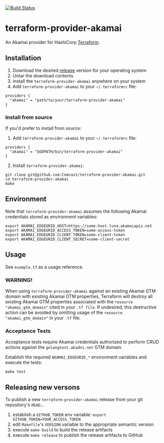 [![Build Status](https://travis-ci.org/Comcast/terraform-provider-akamai.svg?branch=master)](https://travis-ci.org/Comcast/terraform-provider-akamai)

# terraform-provider-akamai

An Akamai provider for HashiCorp [Terraform](http://terraform.io).

## Installation

1. Download the desired [release](https://github.com/Comcast/terraform-provider-akamai/releases) version for your operating system
2. Untar the download contents
3. Install the `terraform-provider-akamai` anywhere on your system
4. Add `terraform-provider-akamai` to your `~/.terraformrc` file:

```
providers {
  "akamai" = "path/to/your/terraform-provider-akamai"
}
```

### Install from source

If you'd prefer to install from source:

1. Add `terraform-provider-akamai` to your `~/.terraformrc` file:

```
providers {
  "akamai" = "$GOPATH/bin/terraform-provider-akamai"
}
```

2. Install `terraform-provider-akamai`:

```
git clone git@github.com:Comcast/terraform-provider-akamai.git
cd terraform-provider-akamai
make
```

## Environment

Note that `terraform-provider-akamai` assumes the following Akamai credentials stored as environment variables:

```
export AKAMAI_EDGEGRID_HOST=https://some-host.luna.akamaiapis.net
export AKAMAI_EDGEGRID_ACCESS_TOKEN=some-access-token
export AKAMAI_EDGEGRID_CLIENT_TOKEN=some-client-token
export AKAMAI_EDGEGRID_CLIENT_SECRET=some-client-secret
```

## Usage

See `example.tf` as a usage reference.

### WARNING!

When using `terraform-provider-akamai` against an existing Akamai GTM domain with existing Akamai GTM properties,
Terraform will destroy all existing Akamai GTM properties associated with the `resource "akamai_gtm_domain"`
cited in your `.tf file`. If undesired, this destructive action can be avoided by omitting usage of the
`resource "akamai_gtm_domain"` in your `.tf` file.

### Acceptance Tests

Acceptance tests require Akamai credentials authorized to perform CRUD actions against the `golangtest.akadns.net` GTM domain.

Establish the required `AKAMAI_EDGEGRID_*` environment variables and execute the tests:

```
make test
```

## Releasing new versons

To publish a new `terraform-provider-akamai` release from your git repository's `HEAD`...

1. establish a `GITHUB_TOKEN` env variable: `export GITHUB_TOKEN=YOUR_ACCESS_TOKEN`
1. edit `Makefile`'s `VERSION` variable to the appropriate semantic version
1. execute `make build` to build the release artifacts
1. execute `make release` to publish the release artifacts to GitHub
